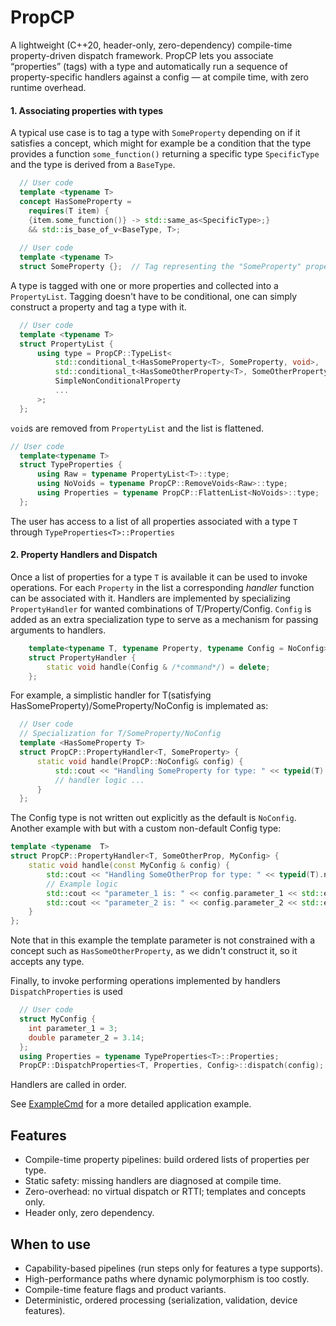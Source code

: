 # PropCP
A lightweight (C++20, header-only, zero-dependency) compile-time property-driven dispatch framework. 
PropCP lets you associate “properties” (tags) with a type and automatically 
run a sequence of property-specific handlers against a config — at compile time, with zero runtime overhead.

#### 1. Associating properties with types
A typical use case is to tag a type with `SomeProperty` depending on if it satisfies a concept, which might for example 
be a condition that the type provides a function `some_function()` returning a specific type `SpecificType` and the 
type is derived from a `BaseType`.

```C++
  // User code
  template <typename T>
  concept HasSomeProperty =
    requires(T item) {
    {item.some_function()} -> std::same_as<SpecificType>;}
    && std::is_base_of_v<BaseType, T>;
  
  // User code
  template <typename T>
  struct SomeProperty {};  // Tag representing the "SomeProperty" property
```

A type is tagged with one or more properties and collected into a `PropertyList`. Tagging doesn't have to be conditional, 
one can simply construct a property and tag a type with it.

```C++
  // User code
  template <typename T>
  struct PropertyList {
      using type = PropCP::TypeList<
          std::conditional_t<HasSomeProperty<T>, SomeProperty, void>,                   // Property 1
          std::conditional_t<HasSomeOtherProperty<T>, SomeOtherProperty, void>,         // Property 2
          SimpleNonConditionalProperty                                                  // Property 3
          ...                                                                           // ...
      >;
  };
```
`void`s are removed from `PropertyList` and the list is flattened.

```C++
// User code
  template<typename T>
  struct TypeProperties {
      using Raw = typename PropertyList<T>::type;
      using NoVoids = typename PropCP::RemoveVoids<Raw>::type;
      using Properties = typename PropCP::FlattenList<NoVoids>::type;
  };
```
The user has access to a list of all properties associated with a type `T` through `TypeProperties<T>::Properties`

#### 2. Property Handlers and Dispatch
Once a list of properties for a type `T` is available it can be used to invoke operations. For each `Property` in the list a corresponding _handler_ function can be associated with it. Handlers are implemented by specializing `PropertyHandler` for wanted combinations of T/Property/Config. `Config` is added as an extra specialization type to serve as a mechanism for passing arguments to handlers.

```C++
    template<typename T, typename Property, typename Config = NoConfig>
    struct PropertyHandler {
        static void handle(Config & /*command*/) = delete;
    };
```
For example, a simplistic handler for T(satisfying HasSomeProperty)/SomeProperty/NoConfig is implemated as:
```C++
  // User code
  // Specialization for T/SomeProperty/NoConfig
  template <HasSomeProperty T>
  struct PropCP::PropertyHandler<T, SomeProperty> {
      static void handle(PropCP::NoConfig& config) {
          std::cout << "Handling SomeProperty for type: " << typeid(T).name() << std::endl;
          // handler logic ...
      }
  };
```
The Config type is not written out explicitly as the default is `NoConfig`. Another example with but with a custom 
non-default Config type:
```C++
template <typename  T>
struct PropCP::PropertyHandler<T, SomeOtherProp, MyConfig> {
    static void handle(const MyConfig & config) {
        std::cout << "Handling SomeOtherProp for type: " << typeid(T).name() << " with MyConfig." << std::endl;
        // Example logic
        std::cout << "parameter_1 is: " << config.parameter_1 << std::endl;
        std::cout << "parameter_2 is: " << config.parameter_2 << std::endl;
    }
};
```
Note that in this example the template parameter is not constrained with a concept such as `HasSomeOtherProperty`, 
as we didn't construct it, so it accepts any type.

Finally, to invoke performing operations implemented by handlers `DispatchProperties` is used
```C++
  // User code
  struct MyConfig {
    int parameter_1 = 3;
    double parameter_2 = 3.14;
  };
  using Properties = typename TypeProperties<T>::Properties;
  PropCP::DispatchProperties<T, Properties, Config>::dispatch(config);
```
Handlers are called in order.

See [ExampleCmd](examples/ExampleCmds) for a more detailed application example.


## Features
- Compile-time property pipelines: build ordered lists of properties per type.
- Static safety: missing handlers are diagnosed at compile time.
- Zero-overhead: no virtual dispatch or RTTI; templates and concepts only.
- Header only, zero dependency.
## When to use
- Capability-based pipelines (run steps only for features a type supports).
- High-performance paths where dynamic polymorphism is too costly.
- Compile-time feature flags and product variants.
- Deterministic, ordered processing (serialization, validation, device features).

